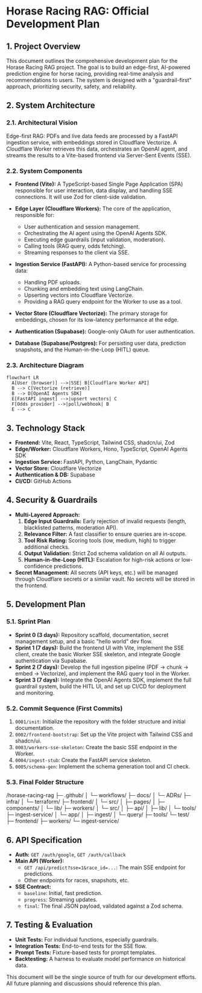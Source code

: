 # Horase Racing RAG: Official Development Plan

## 1. Project Overview

This document outlines the comprehensive development plan for the Horase Racing RAG project. The goal is to build an edge-first, AI-powered prediction engine for horse racing, providing real-time analysis and recommendations to users. The system is designed with a "guardrail-first" approach, prioritizing security, safety, and reliability.

## 2. System Architecture

### 2.1. Architectural Vision

Edge-first RAG: PDFs and live data feeds are processed by a FastAPI ingestion service, with embeddings stored in Cloudflare Vectorize. A Cloudflare Worker retrieves this data, orchestrates an OpenAI agent, and streams the results to a Vite-based frontend via Server-Sent Events (SSE).

### 2.2. System Components

*   **Frontend (Vite):** A TypeScript-based Single Page Application (SPA) responsible for user interaction, data display, and handling SSE connections. It will use Zod for client-side validation.

*   **Edge Layer (Cloudflare Workers):** The core of the application, responsible for:
    *   User authentication and session management.
    *   Orchestrating the AI agent using the OpenAI Agents SDK.
    *   Executing edge guardrails (input validation, moderation).
    *   Calling tools (RAG query, odds fetching).
    *   Streaming responses to the client via SSE.

*   **Ingestion Service (FastAPI):** A Python-based service for processing data:
    *   Handling PDF uploads.
    *   Chunking and embedding text using LangChain.
    *   Upserting vectors into Cloudflare Vectorize.
    *   Providing a RAG query endpoint for the Worker to use as a tool.

*   **Vector Store (Cloudflare Vectorize):** The primary storage for embeddings, chosen for its low-latency performance at the edge.

*   **Authentication (Supabase):** Google-only OAuth for user authentication.

*   **Database (Supabase/Postgres):** For persisting user data, prediction snapshots, and the Human-in-the-Loop (HITL) queue.

### 2.3. Architecture Diagram

```mermaid
flowchart LR
  A[User (browser)] -->|SSE| B[Cloudflare Worker API]
  B --> C[Vectorize (retrieve)]
  B --> D[OpenAI Agents SDK]
  E[FastAPI ingest] -->|upsert vectors| C
  F[Odds provider] -->|poll/webhook| B
  E --> C
```

## 3. Technology Stack

*   **Frontend:** Vite, React, TypeScript, Tailwind CSS, shadcn/ui, Zod
*   **Edge/Worker:** Cloudflare Workers, Hono, TypeScript, OpenAI Agents SDK
*   **Ingestion Service:** FastAPI, Python, LangChain, Pydantic
*   **Vector Store:** Cloudflare Vectorize
*   **Authentication & DB:** Supabase
*   **CI/CD:** GitHub Actions

## 4. Security & Guardrails

*   **Multi-Layered Approach:**
    1.  **Edge Input Guardrails:** Early rejection of invalid requests (length, blacklisted patterns, moderation API).
    2.  **Relevance Filter:** A fast classifier to ensure queries are in-scope.
    3.  **Tool Risk Rating:** Scoring tools (low, medium, high) to trigger additional checks.
    4.  **Output Validation:** Strict Zod schema validation on all AI outputs.
    5.  **Human-in-the-Loop (HITL):** Escalation for high-risk actions or low-confidence predictions.
*   **Secret Management:** All secrets (API keys, etc.) will be managed through Cloudflare secrets or a similar vault. No secrets will be stored in the frontend.

## 5. Development Plan

### 5.1. Sprint Plan

*   **Sprint 0 (3 days):** Repository scaffold, documentation, secret management setup, and a basic "hello world" dev flow.
*   **Sprint 1 (7 days):** Build the frontend UI with Vite, implement the SSE client, create the basic Worker SSE skeleton, and integrate Google authentication via Supabase.
*   **Sprint 2 (7 days):** Develop the full ingestion pipeline (PDF -> chunk -> embed -> Vectorize), and implement the RAG query tool in the Worker.
*   **Sprint 3 (7 days):** Integrate the OpenAI Agents SDK, implement the full guardrail system, build the HITL UI, and set up CI/CD for deployment and monitoring.

### 5.2. Commit Sequence (First Commits)

1.  `0001/init`: Initialize the repository with the folder structure and initial documentation.
2.  `0002/frontend-bootstrap`: Set up the Vite project with Tailwind CSS and shadcn/ui.
3.  `0003/workers-sse-skeleton`: Create the basic SSE endpoint in the Worker.
4.  `0004/ingest-stub`: Create the FastAPI service skeleton.
5.  `0005/schema-gen`: Implement the schema generation tool and CI check.

### 5.3. Final Folder Structure

/horase-racing-rag
├─ .github/
│  └─ workflows/
├─ docs/
│  └─ ADRs/
├─ infra/
│  └─ terraform/
├─ frontend/
│  └─ src/
│     ├─ pages/
│     ├─ components/
│     └─ lib/
├─ workers/
│  └─ src/
│     ├─ api/
│     ├─ lib/
│     └─ tools/
├─ ingest-service/
│  └─ app/
│     ├─ ingest/
│     └─ query/
├─ tools/
└─ test/
   ├─ frontend/
   ├─ workers/
   └─ ingest-service/

## 6. API Specification

*   **Auth:** `GET /auth/google`, `GET /auth/callback`
*   **Main API (Worker):**
    *   `GET /api/predict?sse=1&race_id=...`: The main SSE endpoint for predictions.
    *   Other endpoints for races, snapshots, etc.
*   **SSE Contract:**
    *   `baseline`: Initial, fast prediction.
    *   `progress`: Streaming updates.
    *   `final`: The final JSON payload, validated against a Zod schema.

## 7. Testing & Evaluation

*   **Unit Tests:** For individual functions, especially guardrails.
*   **Integration Tests:** End-to-end tests for the SSE flow.
*   **Prompt Tests:** Fixture-based tests for prompt templates.
*   **Backtesting:** A harness to evaluate model performance on historical data.

This document will be the single source of truth for our development efforts. All future planning and discussions should reference this plan.
